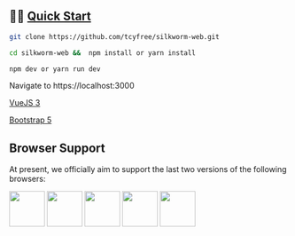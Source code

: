 ## 👩‍💻  [Quick Start](#quick-start)

```bash
git clone https://github.com/tcyfree/silkworm-web.git

cd silkworm-web &&  npm install or yarn install

npm dev or yarn run dev
```

Navigate to https://localhost:3000

[VueJS 3](https://vuejs.org/) 

[Bootstrap 5](https://getbootstrap.com/)

## Browser Support

At present, we officially aim to support the last two versions of the following browsers:

<img src="https://s3.amazonaws.com/creativetim_bucket/github/browser/chrome.png" width="64" height="64"> <img src="https://s3.amazonaws.com/creativetim_bucket/github/browser/firefox.png" width="64" height="64"> <img src="https://s3.amazonaws.com/creativetim_bucket/github/browser/edge.png" width="64" height="64"> <img src="https://s3.amazonaws.com/creativetim_bucket/github/browser/safari.png" width="64" height="64"> <img src="https://s3.amazonaws.com/creativetim_bucket/github/browser/opera.png" width="64" height="64">



